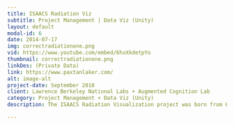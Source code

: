 ```yaml
---
title: ISAACS Radiation Viz
subtitle: Project Management | Data Viz (Unity)
layout: default
modal-id: 6
date: 2014-07-17
img: correctradiationone.png
vid: https://www.youtube.com/embed/6hxXkdetpYo
thumbnail: correctradiationone.png
linkDes: (Private Data)
link: https://www.paxtanlaker.com/
alt: image-alt
project-date: September 2018
client: Lawrence Berkeley National Labs + Augmented Cognition Lab
category: Project Management + Data Viz (Unity)
description: The ISAACS Radiation Visualization project was born from Kai Vetter's lab at LBL reaching out to research scientist Allen Yang in the Augmented Cognition Lab asking for help visualization UAV-collected radiation data from Fukushima. As a veteran of the original ISAACS project, Allen asked me to spearhead this new project. The majority of my work on this project was leading negotiations between labs to come up with a satisfying goal. My personal goal was to develop my project management skills, and with the differing desires of both labs, the meeting negotiations allowed me to do this often. Near the end of the semester we were also able to create small prototype radiation viz MVP's using pointcloud manipulation in Unity. Shortly after the goal negotations were completed, I passed the project on to one of my coworkers in order to focus on the development of the ISAACS research paper. 

---
```

